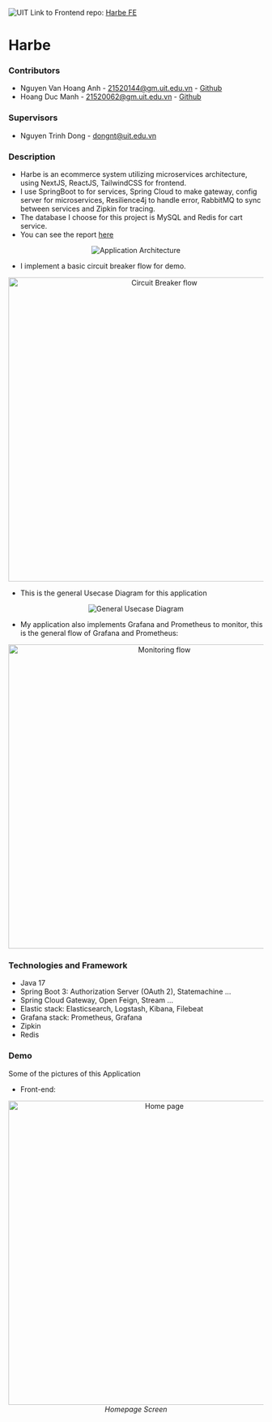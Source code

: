 ![UIT](https://img.shields.io/badge/from-UIT%20VNUHCM-blue?style=for-the-badge&link=https%3A%2F%2Fwww.uit.edu.vn%2F)
Link to Frontend repo: [Harbe FE](https://github.com/AndrewNguyen-05/Harbe-FE)

# Harbe

### Contributors

- Nguyen Van Hoang Anh - 21520144@gm.uit.edu.vn - [Github](https://github.com/AndrewNguyen-05)
- Hoang Duc Manh - 21520062@gm.uit.edu.vn - [Github](https://github.com/Marowota)

### Supervisors

- Nguyen Trinh Dong - dongnt@uit.edu.vn

### Description

- Harbe is an ecommerce system utilizing microservices architecture, using NextJS, ReactJS, TailwindCSS for frontend.
- I use SpringBoot to for services, Spring Cloud to make gateway, config server for microservices, Resilience4j to handle error, RabbitMQ to sync between services and Zipkin for tracing.
- The database I choose for this project is MySQL and Redis for cart service.
- You can see the report [here](https://drive.google.com/file/d/1MxEw0X9wGU1nWqVVXuw1AJ_YOFRNLfJf/view?usp=sharing)

<div align="center">
  <img src="https://drive.usercontent.google.com/download?id=1wA261jIeTtkyrxBmq26IfKA-y42YSGLA", alt="Application Architecture" />
</div>

- I implement a basic circuit breaker flow for demo.

<div align="center">
  <img src="https://drive.usercontent.google.com/download?id=1jczjwhfzF86IVopPnKKtFNHoiKWgM5uB", alt="Circuit Breaker flow" width="600"/>
</div>

- This is the general Usecase Diagram for this application

<div align="center">
  <img src="https://drive.usercontent.google.com/download?id=1c66zzqJHpGgXi8WZJXbR5nL56UcPXQaw", alt="General Usecase Diagram" />
</div>

- My application also implements Grafana and Prometheus to monitor, this is the general flow of Grafana and Prometheus:

<div align="center">
  <img src="https://drive.usercontent.google.com/download?id=1PAZ6Jo9lL-OIe7ZrrpfJJpHs0BvoV_rI", alt="Monitoring flow" width="600"/>
</div>


### Technologies and Framework
- Java 17
- Spring Boot 3: Authorization Server (OAuth 2), Statemachine ...
- Spring Cloud Gateway, Open Feign, Stream ...
- Elastic stack: Elasticsearch, Logstash, Kibana, Filebeat
- Grafana stack: Prometheus, Grafana
- Zipkin
- Redis

### Demo
Some of the pictures of this Application
- Front-end:

<div align="center">
  <img src="https://drive.usercontent.google.com/download?id=1wxsy6LTbUrVLR8fEzHXqMldh12AyBOV-", alt="Home page" width="600 />
</div>
<p align="center"><i>Homepage Screen</i></p>
